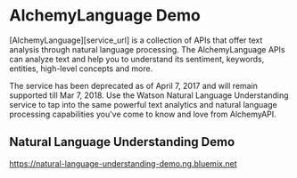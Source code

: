 # AlchemyLanguage Demo

[AlchemyLanguage][service_url] is a collection of APIs that offer text analysis through natural language processing. The AlchemyLanguage APIs can analyze text and help you to understand its sentiment, keywords, entities, high-level concepts and more.

The service has been deprecated as of April 7, 2017 and will remain supported till Mar 7, 2018. Use the Watson Natural Language Understanding service to tap into the same powerful text analytics and natural language processing capabilities you've come to know and love from AlchemyAPI.

## Natural Language Understanding Demo

https://natural-language-understanding-demo.ng.bluemix.net
